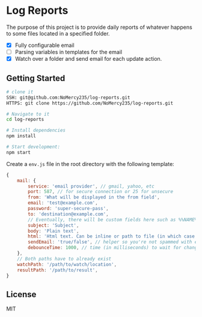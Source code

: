 Log Reports
==================================

The purpose of this project is to provide daily reports of whatever happens to some files located in a specified folder.

- [x] Fully configurable email
- [ ] Parsing variables in templates for the email
- [x] Watch over a folder and send email for each update action.

Getting Started
---------------

```sh
# clone it
SSH: git@github.com:NoMercy235/log-reports.git
HTTPS: git clone https://github.com/NoMercy235/log-reports.git

# Navigate to it
cd log-reports

# Install dependencies
npm install

# Start development:
npm start
```

Create a `env.js` file in the root directory with the following template:

```javascript
{
    mail: {
        service: 'email provider', // gmail, yahoo, etc
        port: 587, // for secure connection or 25 for unsecure
        from: 'What will be displayed in the from field',
        email: 'test@example.com',
        password: 'super-secure-pass',
        to: 'destination@example.com',
        // Eventually, there will be custom fields here such as %%NAME%%, %%DATE%% or something like that for these following three fields.
        subject: 'Subject',
        body: 'Plain text',
        html: 'Html text. Can be inline or path to file (in which case it has to be prepended by file://path/to/file', // file path not implemented yet.
        sendEmail: 'true/false', // helper so you're not spammed with emails in development.
        debounceTime: 1000, // time (in milliseconds) to wait for changes over the watched location
    },
    // Both paths have to already exist
    watchPath: '/path/to/watch/location',
    resultPath: '/path/to/result',
}
```

License
-------

MIT
